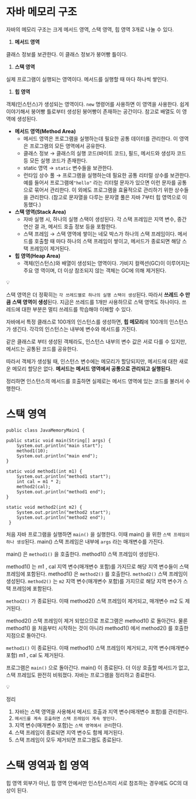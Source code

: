 # 자바 메모리 구조


자바의 메모리 구조는 크게 메서드 영역, 스택 영역, 힙 영역 3개로 나눌 수 있다.

1. **메서드 영역** 

클래스 정보를 보관한다. 이 클래스 정보가 붕어빵 틀이다.

1. **스택 영역**

실제 프로그램이 실행되는 영역이다. 메서드를 실행할 때 마다 하나씩 쌓인다.

1. **힙 영역**

객체(인스턴스)가 생성되는 영역이다. `new` 명령어를 사용하면 이 영역을 사용한다. 쉽게 이야기해서 붕어빵 틀로부터 생성된 붕어빵이 존재하는 공간이다. 참고로 배열도 이 영역에 생성된다.

- **메서드 영역(Method Area)**
    - 메서드 영역은 프로그램을 실행하는데 필요한 공통 데이터를 관리한다. 이 영역은
    프로그램의 모든 영역에서 공유한다.
    - 클래스 정보 →  클래스의 실행 코드(바이트 코드), 필드, 메서드와 생성자 코드등 모든 실행 코드가 존재한다.
    - static 영역 →  `static` 변수들을 보관한다.
    - 런타임 상수 풀 →  프로그램을 실행하는데 필요한 공통 리터럴 상수를 보관한다. 예를 들어서 프로그램에`"hello"` 라는 리터럴 문자가 있으면 이런 문자를 공통으로 묶어서 관리한다. 이 외에도 프로그램을 효율적으로 관리하기 위한 상수들을 관리한다. (참고로 문자열을 다루는 문자열 풀은 자바 7부터 힙 영역으로 이동했다.)
- **스택 영역(Stack Area)**
    - 자바 실행 시, 하나의 실행 스택이 생성된다. 각 스택 프레임은 지역 변수, 중간 연산 결
    과, 메서드 호출 정보 등을 포함한다.
    - 스택 프레임 → 스택 영역에 쌓이는 네모 박스가 하나의 스택 프레임이다. 메서드를 호출할 때 마다 하나의 스택 프레임이 쌓이고, 메서드가 종료되면 해당 스택 프레임이 제거된다.
- **힙 영역(Heap Area)**
    - 객체(인스턴스)와 배열이 생성되는 영역이다. 가비지 컬렉션(GC)이 이루어지는 주요 영
    역이며, 더 이상 참조되지 않는 객체는 GC에 의해 제거된다.

<aside>
💡

스택 영역은 더 정확히는 `각 쓰레드별로 하나의 실행 스택이 생성`된다. 따라서 **쓰레드 수 만큼 스택 영역이 생성**된다. 지금은 쓰레드를 1개만 사용하므로 스택 영역도 하나이다. 쓰레드에 대한 부분은 멀티 쓰레드를 학습해야 이해할 수 있다.

</aside>

자바에서 특정 클래스로 100개의 인스턴스를 생성하면, **힙 메모리**에 100개의 인스턴스가 생긴다. 각각의 인스턴스는 내부에 변수와 메서드를 가진다. 

같은 클래스로 부터 생성된 객체라도, 인스턴스 내부의 변수 값은 서로 다를 수 있지만, 메서드는 공통된 코드를 공유한다. 

따라서 객체가 생성될 때, 인스턴스 변수에는 메모리가 할당되지만, 메서드에 대한 새로운 메모리 할당은 없다. **메서드는 메서드 영역에서 공통으로 관리되고 실행된다.** 

정리하면 인스턴스의 메서드를 호출하면 실제로는 메서드 영역에 있는 코드를 불러서 수행한다.

# 스택 영역

`public class JavaMemoryMain1 {`

```
public static void main(String[] args) {
    System.out.println("main start");
    method1(10);
    System.out.println("main end");
}
 
static void method1(int m1) {
    System.out.println("method1 start");
    int cal = m1 * 2;
    method2(cal);
    System.out.println("method1 end");
}

static void method2(int m2) {
    System.out.println("method2 start");
    System.out.println("method2 end");
 }

```

처음 자바 프로그램을 실행하면 `main()` 을 실행한다. 이때 main() 을 위한 `스택 프레임이 하나 생성`된다.
main() 스택 프레임은 내부에 `args` 라는 매개변수를 가진다. 

main() 은 `method1()` 을 호출한다. method1() 스택 프레임이 생성된다.

method1() 는 m1 , cal 지역 변수(매개변수 포함)를 가지므로 해당 지역 변수들이 스택 프레임에 포함된다.
method1() 은 `method2()` 를 호출한다. `method2()` 스택 프레임이 생성된다. `method2()` 는 `m2` 지역 변수(매개변수 포함)를 가지므로 해당 지역 변수가 스택 프레임에 포함된다.

`method2()` 가 종료된다. 이때 method2() 스택 프레임이 제거되고, 매개변수 m2 도 제거된다.

method2() 스택 프레임이 제거 되었으므로 프로그램은 method1() 로 돌아간다. 물론 method1() 을 처음부터 시작하는 것이 아니라 method1() 에서 method2() 를 호출한 지점으로 돌아간다.

`method1()` 이 종료된다. 이때 method1() 스택 프레임이 제거되고, 지역 변수(매개변수 포함) m1 , cal 도 제거된다. 

프로그램은 `main()` 으로 돌아간다. main() 이 종료된다. 더 이상 호출할 메서드가 없고, 스택 프레임도 완전히 비워졌다. 자바는 프로그램을 정리하고 종료한다.

<aside>
💡

정리

1. 자바는 스택 영역을 사용해서 메서드 호출과 지역 변수(매개변수 포함)를 관리한다.
2. `메서드를 계속 호출하면 스택 프레임이 계속 쌓인다.`
3. 지역 변수(매개변수 포함)는 `스택 영역에서 관리`한다.
4. 스택 프레임이 종료되면 지역 변수도 함께 제거된다.
5. 스택 프레임이 모두 제거되면 프로그램도 종료된다.
</aside>

# 스택 영역과 힙 영역

힙 영역 외부가 아닌, 힙 영역 안에서만 인스턴스끼리 서로 참조하는 경우에도 GC의 대상이 된다.